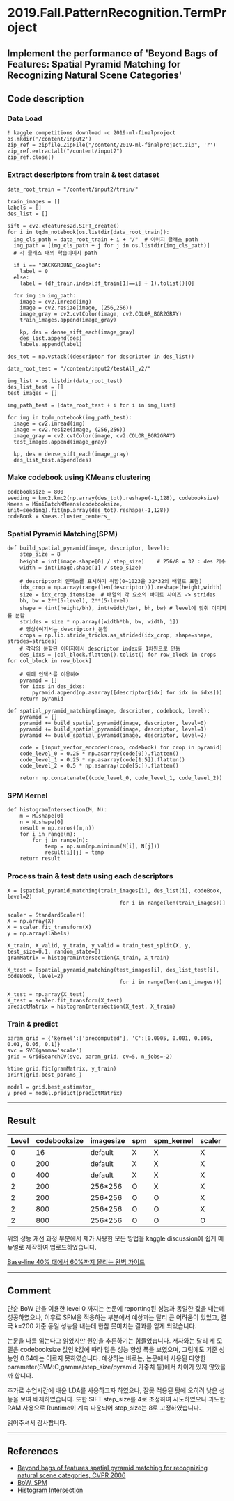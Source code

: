 # 2019.Fall.PatternRecognition.TermProject
## Implement the performance of 'Beyond Bags of Features: Spatial Pyramid Matching for Recognizing Natural Scene Categories'

## Code description

### Data Load
```
! kaggle competitions download -c 2019-ml-finalproject
os.mkdir('/content/input2')
zip_ref = zipfile.ZipFile("/content/2019-ml-finalproject.zip", 'r')
zip_ref.extractall("/content/input2")
zip_ref.close()
```

### Extract descriptors from train & test dataset
```
data_root_train = "/content/input2/train/"

train_images = []
labels = []
des_list = []
            
sift = cv2.xfeatures2d.SIFT_create()
for i in tqdm_notebook(os.listdir(data_root_train)):
  img_cls_path = data_root_train + i + "/"  # 이미지 클래스 path
  img_path = [img_cls_path + j for j in os.listdir(img_cls_path)] 
  # 각 클래스 내의 학습이미지 path

  if i == "BACKGROUND_Google":
    label = 0
  else:
    label = (df_train.index[df_train[1]==i] + 1).tolist()[0]

  for img in img_path:
    image = cv2.imread(img)
    image = cv2.resize(image, (256,256))
    image_gray = cv2.cvtColor(image, cv2.COLOR_BGR2GRAY)
    train_images.append(image_gray)

    kp, des = dense_sift_each(image_gray)
    des_list.append(des)
    labels.append(label)
    
des_tot = np.vstack((descriptor for descriptor in des_list))
```
```
data_root_test = "/content/input2/testAll_v2/"

img_list = os.listdir(data_root_test)
des_list_test = []
test_images = []

img_path_test = [data_root_test + i for i in img_list]

for img in tqdm_notebook(img_path_test):
  image = cv2.imread(img)
  image = cv2.resize(image, (256,256))
  image_gray = cv2.cvtColor(image, cv2.COLOR_BGR2GRAY)
  test_images.append(image_gray)

  kp, des = dense_sift_each(image_gray)
  des_list_test.append(des)
```

### Make codebook using KMeans clustering
```
codebooksize = 800
seeding = kmc2.kmc2(np.array(des_tot).reshape(-1,128), codebooksize)
Kmeas = MiniBatchKMeans(codebooksize, init=seeding).fit(np.array(des_tot).reshape(-1,128))
codeBook = Kmeas.cluster_centers_
```

### Spatial Pyramid Matching(SPM)
```
def build_spatial_pyramid(image, descriptor, level):
    step_size = 8
    height = int(image.shape[0] / step_size)    # 256/8 = 32 : des 개수
    width = int(image.shape[1] / step_size)

    # descriptor의 인덱스를 표시하기 위함(0~1023을 32*32의 배열로 표현)
    idx_crop = np.array(range(len(descriptor))).reshape(height,width)
    size = idx_crop.itemsize  # 배열의 각 요소의 바이트 사이즈 -> strides
    bh, bw = 2**(5-level), 2**(5-level)
    shape = (int(height/bh), int(width/bw), bh, bw) # level에 맞춰 이미지를 분할
    strides = size * np.array([width*bh, bw, width, 1])
    # 영상(여기서는 descriptor) 분할
    crops = np.lib.stride_tricks.as_strided(idx_crop, shape=shape, strides=strides)
    # 각각의 분할된 이미지에서 descriptor index를 1차원으로 만듦
    des_idxs = [col_block.flatten().tolist() for row_block in crops for col_block in row_block]

    # 위에 인덱스를 이용하여 
    pyramid = []
    for idxs in des_idxs:
        pyramid.append(np.asarray([descriptor[idx] for idx in idxs]))   
    return pyramid
```
```
def spatial_pyramid_matching(image, descriptor, codebook, level):
    pyramid = []
    pyramid += build_spatial_pyramid(image, descriptor, level=0)
    pyramid += build_spatial_pyramid(image, descriptor, level=1)
    pyramid += build_spatial_pyramid(image, descriptor, level=2)

    code = [input_vector_encoder(crop, codebook) for crop in pyramid]
    code_level_0 = 0.25 * np.asarray(code[0]).flatten()
    code_level_1 = 0.25 * np.asarray(code[1:5]).flatten()
    code_level_2 = 0.5 * np.asarray(code[5:]).flatten()
    
    return np.concatenate((code_level_0, code_level_1, code_level_2))
```

### SPM Kernel
```
def histogramIntersection(M, N):
    m = M.shape[0]
    n = N.shape[0]
    result = np.zeros((m,n))
    for i in range(m):
        for j in range(n):
            temp = np.sum(np.minimum(M[i], N[j]))
            result[i][j] = temp
    return result
```

### Process train & test data using each descriptors
```
X = [spatial_pyramid_matching(train_images[i], des_list[i], codeBook, level=2) 
                                    for i in range(len(train_images))]

scaler = StandardScaler()
X = np.array(X)
X = scaler.fit_transform(X)
y = np.array(labels)

X_train, X_valid, y_train, y_valid = train_test_split(X, y, test_size=0.1, random_state=0)
gramMatrix = histogramIntersection(X_train, X_train)
```
```
X_test = [spatial_pyramid_matching(test_images[i], des_list_test[i], codeBook, level=2) 
                                    for i in range(len(test_images))]

X_test = np.array(X_test)
X_test = scaler.fit_transform(X_test)
predictMatrix = histogramIntersection(X_test, X_train)
```

### Train & predict
```
param_grid = {'kernel':['precomputed'], 'C':[0.0005, 0.001, 0.005, 0.01, 0.05, 0.1]}
svc = SVC(gamma='scale')
grid = GridSearchCV(svc, param_grid, cv=5, n_jobs=-2)

%time grid.fit(gramMatrix, y_train)
print(grid.best_params_)

model = grid.best_estimator_
y_pred = model.predict(predictMatrix)
```

***
## Result
| Level | codebooksize | imagesize | spm | spm_kernel | scaler | accuracy |
| --- | --- | --- | --- | --- | --- | --- |
| 0 | 16 | default | X | X | X | 0.15602 |
| 0 | 200 | default | X | X | X | 0.41430 |
| 0 | 400 | default | X | X | X | 0.43617 |
| 2 | 200 | 256*256 | O | X | X | 0.49231 |
| 2 | 200 | 256*256 | O | O | X | 0.52718 |
| 2 | 800 | 256*256 | O | O | X | 0.57387 |
| 2 | 800 | 256*256 | O | O | O | 0.60756 |

위의 성능 개선 과정 부분에서 제가 사용한 모든 방법을 kaggle discussion에 쉽게 메뉴얼로 제작하여 업로드하였습니다.

[Base-line 40% 대에서 60%까지 올리는 완벽 가이드](https://www.kaggle.com/c/2019-ml-finalproject/discussion/121634)
***
## Comment
단순 BoW 만을 이용한 level 0 까지는 논문에 reporting된 성능과 동일한 값을 내는데 성공하였으나, 이후로 SPM을 적용하는 부분에서 예상과는 달리 큰 어려움이 있었고, 결국 k=200 기준 동일 성능을 내는데 한참 못미치는 결과를 얻게 되었습니다.

논문을 나름 읽는다고 읽었지만 원인을 추론하기는 힘들었습니다. 저자와는 달리 제 모델은 codebooksize 값인 k값에 따라 많은 성능 향상 폭을 보였으며, 그럼에도 기준 성능인 0.64에는 이르지 못하였습니다. 예상하는 바로는, 논문에서 사용된 다양한 parameter(SVM:C,gamma/step_size/pyramid 가중치 등)에서 차이가 있지 않았을까 합니다. 

추가로 수업시간에 배운 LDA를 사용하고자 하였으나, 잘못 적용된 탓에 오히려 낮은 성능을 보여 배제하였습니다. 또한 SIFT step_size를 4로 조정하여 시도하였으나 과도한 RAM 사용으로 Runtime이 계속 다운되어 step_size는 8로 고정하였습니다.

읽어주셔서 감사합니다.
***
## References
- [Beyond bags of features spatial pyramid matching for recognizing natural scene categories, CVPR 2006](https://inc.ucsd.edu/~marni/Igert/Lazebnik_06.pdf)
- [BoW, SPM](https://github.com/CyrusChiu/Image-recognition)
- [Histogram Intersection](https://github.com/wihoho/Image-Recognition/blob/5dc8834dd204e36172815345f0abe5640a4a37ef/recognition/classification.py#L10)
